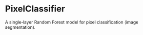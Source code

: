 # PixelClassifier
A single-layer Random Forest model for pixel classification (image segmentation).
